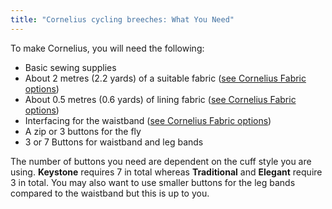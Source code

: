 ```yaml
---
title: "Cornelius cycling breeches: What You Need"
---
```


To make Cornelius, you will need the following:

- Basic sewing supplies
- About 2 metres (2.2 yards) of a suitable fabric ([see Cornelius Fabric options](/docs/designs/cornelius/fabric/))
- About 0.5 metres (0.6 yards) of lining fabric ([see Cornelius Fabric options](/docs/designs/cornelius/fabric/))
- Interfacing for the waistband ([see Cornelius Fabric options](/docs/designs/cornelius/fabric/))
- A zip or 3 buttons for the fly
- 3 or 7 Buttons for waistband and leg bands

<Note>

The number of buttons you need are dependent on the cuff style you are using. **Keystone** requires 7 in total whereas **Traditional** and **Elegant** require 3 in total. You may also want to use smaller buttons for the leg bands compared to the waistband but this is up to you.

</Note>
